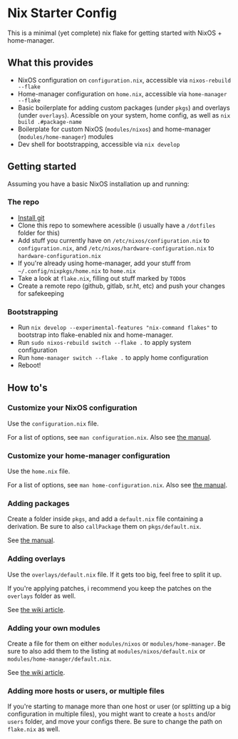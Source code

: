 # Nix Starter Config

This is a minimal (yet complete) nix flake for getting started with NixOS + home-manager.

## What this provides

- NixOS configuration on `configuration.nix`, accessible via `nixos-rebuild --flake`
- Home-manager configuration on `home.nix`, accessible via `home-manager --flake`
- Basic boilerplate for adding custom packages (under `pkgs`) and overlays (under `overlays`). Acessible on your system, home config, as well as `nix build .#package-name`
- Boilerplate for custom NixOS (`modules/nixos`) and home-manager (`modules/home-manager`) modules
- Dev shell for bootstrapping, accessible via `nix develop`

## Getting started

Assuming you have a basic NixOS installation up and running:

### The repo
- [Install git](https://nixos.wiki/wiki/git)
- Clone this repo to somewhere acessible (i usually have a `/dotfiles` folder for this)
- Add stuff you currently have on `/etc/nixos/configuration.nix` to `configuration.nix`, and `/etc/nixos/hardware-configuration.nix` to `hardware-configuration.nix`
- If you're already using home-manager, add your stuff from `~/.config/nixpkgs/home.nix` to `home.nix`
- Take a look at `flake.nix`, filling out stuff marked by `TODO`s
- Create a remote repo (github, gitlab, sr.ht, etc) and push your changes for safekeeping

### Bootstrapping
- Run `nix develop --experimental-features "nix-command flakes"` to bootstrap into flake-enabled nix and home-manager.
- Run `sudo nixos-rebuild switch --flake .` to apply system configuration
- Run `home-manager switch --flake .` to apply home configuration
- Reboot!

## How to's

### Customize your NixOS configuration

Use the `configuration.nix` file.

For a list of options, see `man configuration.nix`. Also see [the manual](https://nixos.org/manual/nixos/stable/index.html#ch-configuration).

### Customize your home-manager configuration

Use the `home.nix` file.

For a list of options, see `man home-configuration.nix`. Also see [the manual](https://rycee.gitlab.io/home-manager/index.html#ch-usage).


### Adding packages

Create a folder inside `pkgs`, and add a `default.nix` file containing a derivation. Be sure to also `callPackage` them on `pkgs/default.nix`.

See [the manual](https://nixos.org/manual/nixpkgs/stable/).

### Adding overlays

Use the `overlays/default.nix` file. If it gets too big, feel free to split it up.

If you're applying patches, i recommend you keep the patches on the `overlays` folder as well.

See [the wiki article](https://nixos.wiki/wiki/Overlays).

### Adding your own modules

Create a file for them on either `modules/nixos` or `modules/home-manager`. Be sure to also add them to the listing at `modules/nixos/default.nix` or `modules/home-manager/default.nix`.

See [the wiki article](https://nixos.wiki/wiki/Module).

### Adding more hosts or users, or multiple files

If you're starting to manage more than one host or user (or splitting up a big configuration in multiple files), you might want to create a `hosts` and/or `users` folder, and move your configs there. Be sure to change the path on `flake.nix` as well.
